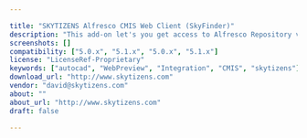 ```yaml
---

title: "SKYTIZENS Alfresco CMIS Web Client (SkyFinder)"
description: "This add-on let's you get access to Alfresco Repository via fully featured CMIS web-based client. SkyFinder provides a smooth integration of Alfresco with 3rd party applications via CMIS. You do not have to use Alfresco Share to manage your documents."
screenshots: []
compatibility: ["5.0.x", "5.1.x", "5.0.x", "5.1.x"]
license: "LicenseRef-Proprietary"
keywords: ["autocad", "WebPreview", "Integration", "CMIS", "skytizens"]
download_url: "http://www.skytizens.com"
vendor: "david@skytizens.com"
about: ""
about_url: "http://www.skytizens.com"
draft: false

---
```

